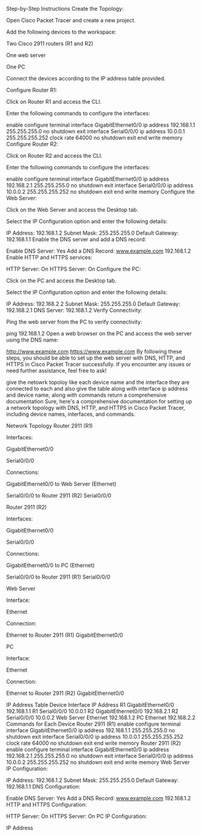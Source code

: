 Step-by-Step Instructions
Create the Topology:

Open Cisco Packet Tracer and create a new project.

Add the following devices to the workspace:

Two Cisco 2911 routers (R1 and R2)

One web server

One PC

Connect the devices according to the IP address table provided.

Configure Router R1:

Click on Router R1 and access the CLI.

Enter the following commands to configure the interfaces:

enable
configure terminal
interface GigabitEthernet0/0
ip address 192.168.1.1 255.255.255.0
no shutdown
exit
interface Serial0/0/0
ip address 10.0.0.1 255.255.255.252
clock rate 64000
no shutdown
exit
end
write memory
Configure Router R2:

Click on Router R2 and access the CLI.

Enter the following commands to configure the interfaces:

enable
configure terminal
interface GigabitEthernet0/0
ip address 192.168.2.1 255.255.255.0
no shutdown
exit
interface Serial0/0/0
ip address 10.0.0.2 255.255.255.252
no shutdown
exit
end
write memory
Configure the Web Server:

Click on the Web Server and access the Desktop tab.

Select the IP Configuration option and enter the following details:

IP Address: 192.168.1.2
Subnet Mask: 255.255.255.0
Default Gateway: 192.168.1.1
Enable the DNS server and add a DNS record:

Enable DNS Server: Yes
Add a DNS Record: www.example.com 192.168.1.2
Enable HTTP and HTTPS services:

HTTP Server: On
HTTPS Server: On
Configure the PC:

Click on the PC and access the Desktop tab.

Select the IP Configuration option and enter the following details:

IP Address: 192.168.2.2
Subnet Mask: 255.255.255.0
Default Gateway: 192.168.2.1
DNS Server: 192.168.1.2
Verify Connectivity:

Ping the web server from the PC to verify connectivity:

ping 192.168.1.2
Open a web browser on the PC and access the web server using the DNS name:

http://www.example.com
https://www.example.com
By following these steps, you should be able to set up the web server with DNS, HTTP, and HTTPS in Cisco Packet Tracer successfully. If you encounter any issues or need further assistance, feel free to ask!

give the netowrk topoloy like each device name and the interface they are connected to each and also give the table along with interface ip address and device name, along with commands return a comprehensive documentation
Sure, here's a comprehensive documentation for setting up a network topology with DNS, HTTP, and HTTPS in Cisco Packet Tracer, including device names, interfaces, and commands.

Network Topology
Router 2911 (R1)

Interfaces:

GigabitEthernet0/0

Serial0/0/0

Connections:

GigabitEthernet0/0 to Web Server (Ethernet)

Serial0/0/0 to Router 2911 (R2) Serial0/0/0

Router 2911 (R2)

Interfaces:

GigabitEthernet0/0

Serial0/0/0

Connections:

GigabitEthernet0/0 to PC (Ethernet)

Serial0/0/0 to Router 2911 (R1) Serial0/0/0

Web Server

Interface:

Ethernet

Connection:

Ethernet to Router 2911 (R1) GigabitEthernet0/0

PC

Interface:

Ethernet

Connection:

Ethernet to Router 2911 (R2) GigabitEthernet0/0

IP Address Table
Device	Interface	IP Address
R1	GigabitEthernet0/0	192.168.1.1
R1	Serial0/0/0	10.0.0.1
R2	GigabitEthernet0/0	192.168.2.1
R2	Serial0/0/0	10.0.0.2
Web Server	Ethernet	192.168.1.2
PC	Ethernet	192.168.2.2
Commands for Each Device
Router 2911 (R1)
enable
configure terminal
interface GigabitEthernet0/0
ip address 192.168.1.1 255.255.255.0
no shutdown
exit
interface Serial0/0/0
ip address 10.0.0.1 255.255.255.252
clock rate 64000
no shutdown
exit
end
write memory
Router 2911 (R2)
enable
configure terminal
interface GigabitEthernet0/0
ip address 192.168.2.1 255.255.255.0
no shutdown
exit
interface Serial0/0/0
ip address 10.0.0.2 255.255.255.252
no shutdown
exit
end
write memory
Web Server
IP Configuration:

IP Address: 192.168.1.2
Subnet Mask: 255.255.255.0
Default Gateway: 192.168.1.1
DNS Configuration:

Enable DNS Server: Yes
Add a DNS Record: www.example.com 192.168.1.2
HTTP and HTTPS Configuration:

HTTP Server: On
HTTPS Server: On
PC
IP Configuration:

IP Address
